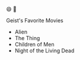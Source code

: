 :smile: :tada:

Geist's Favorite Movies
* Alien
* The Thing
* Children of Men
* Night of the Living Dead
